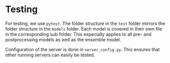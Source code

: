 # Testing

For testing, we use `pytest`.
The folder structure in the `test` folder mirrors the folder structure in the `models` folder.
Each model is covered in their own file in the corresponding sub folder.
This especially applies to all pre- and postprocessing models as well as the ensemble model.

Configuration of the server is done in `server_config.py`. This ensures that other running servers can easily be tested.
